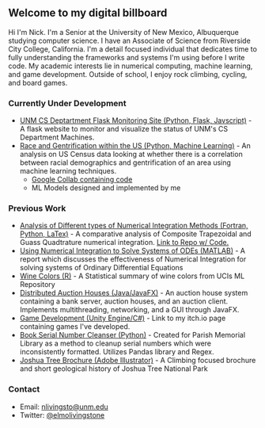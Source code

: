 ## Welcome to my digital billboard

Hi I'm Nick. I'm a Senior at the University of New Mexico, Albuquerque studying computer science. I have an Associate of Science from Riverside City College, California. 
I'm a detail focused individual that dedicates time to fully understanding the frameworks and systems I'm using before I write code. My academic interests lie in numerical computing, machine learning, and game development.
Outside of school, I enjoy rock climbing, cycling, and board games. 

### Currently Under Development
* [UNM CS Deptartment Flask Monitoring Site (Python, Flask, Javscript)](https://github.com/nicholaslivingstone/unmcs-monitoring) - A flask website to monitor and visualize the status of UNM's CS Department Machines.
* [Race and Gentrification within the US (Python, Machine Learning)](https://nicholaslivingstone.github.io/files/Gentrification_Analysis.pdf) - An analysis on US Census data looking at whether there is a correlation between racial demographics and gentrification of an area using machine learning techniques. 
    * [Google Collab containing code](https://colab.research.google.com/drive/1DscZSE1RLAhDQOPyrwwnQbVAi7OKuSHS?usp=sharing)
    * ML Models designed and implemented by me 

### Previous Work
* [Analysis of Different types of Numerical Integration Methods (Fortran, Python, LaTex)](https://github.com/nicholaslivingstone/CS471-HW3/blob/master/report/hw3%20report.pdf) - A comparative analysis of Composite Trapezoidal and Guass Quadtrature numerical integration. [Link to Repo w/ Code.](https://github.com/nicholaslivingstone/CS471-HW3) 
* [Using Numerical Integration to Solve Systems of ODEs (MATLAB)](https://nicholaslivingstone.github.io/files/Integration_SystemsODEs.pdf) - A report which discusses the effectiveness of Numerical Integration for solving systems of Ordinary Differential Equations
* [Wine Colors (R)](https://nicholaslivingstone.github.io/files/Wine_Colors_Stats.pdf) - A Statistical summary of wine colors from UCIs ML Repository 
* [Distributed Auction Houses (Java/JavaFX)](https://github.com/nicholaslivingstone/CS351-Distributed-Auction) - An auction house system containing a bank server, auction houses, and an auction client. Implements multithreading, networking, and a GUI through JavaFX.
* [Game Development (Unity Engine/C#)](https://nlivingstone.itch.io/) - Link to my itch.io page containing games I've developed.
* [Book Serial Number Cleanser (Python)]() - Created for Parish Memorial Library as a method to cleanup serial numbers which were inconsistently formatted. Utilizes Pandas library and Regex. 
* [Joshua Tree Brochure (Adobe Illustrator)](https://nicholaslivingstone.github.io/files/JTree_Brochure.pdf) - A Climbing focused brochure and short geological history of Joshua Tree National Park

### Contact
* Email: nlivingsto@unm.edu
* Twitter: [@elmolivingstone](https://twitter.com/elmolivingstone)